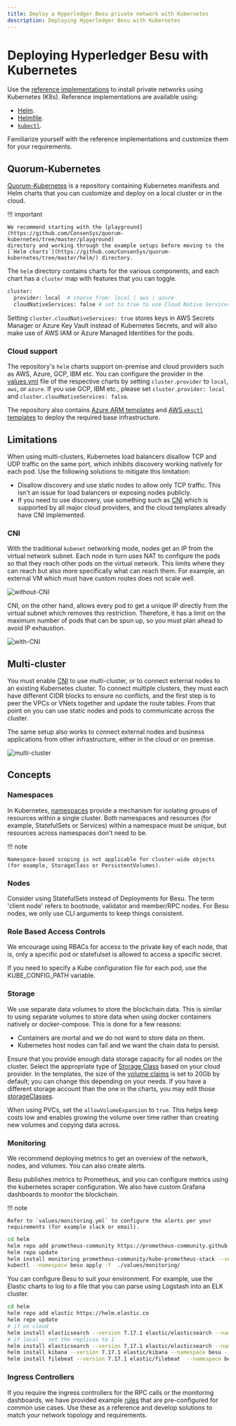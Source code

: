 ```yaml
---
title: Deploy a Hyperledger Besu private network with Kubernetes
description: Deploying Hyperledger Besu with Kubernetes
---
```


# Deploying Hyperledger Besu with Kubernetes

Use the [reference implementations](https://github.com/ConsenSys/besu-kubernetes) to install
private networks using Kubernetes (K8s). Reference implementations are available using:

* [Helm](https://github.com/ConsenSys/quorum-kubernetes/tree/master/helm).
* [Helmfile](https://github.com/roboll/helmfile).
* [`kubectl`](https://github.com/ConsenSys/besu-kubernetes/tree/master/playground/kubectl).

Familiarize yourself with the reference implementations and customize them for your requirements.

## Quorum-Kubernetes

[Quorum-Kubernetes](https://github.com/ConsenSys/quorum-Kubernetes) is a repository containing Kubernetes manifests and
Helm charts that you can customize and deploy on a local cluster or in the cloud.

!!! important

    We recommend starting with the [playground](https://github.com/ConsenSys/quorum-kubernetes/tree/master/playground)
    directory and working through the example setups before moving to the
    [`Helm charts`](https://github.com/ConsenSys/quorum-kubernetes/tree/master/helm/) directory.

The `helm` directory contains charts for the various components, and each chart has a `cluster` map with features that
you can toggle.

```bash
cluster:
  provider: local  # choose from: local | aws | azure
  cloudNativeServices: false # set to true to use Cloud Native Services (SecretsManager and IAM for AWS; KeyVault & Managed Identities for Azure)
```

Setting `cluster.cloudNativeServices: true` stores keys in AWS Secrets Manager or Azure Key Vault instead of Kubernetes
Secrets, and will also make use of AWS IAM or Azure Managed Identities for the pods.

### Cloud support

The repository's `helm` charts support on-premise and cloud providers such as AWS, Azure, GCP, IBM etc. You can
configure the provider in the
[values.yml](https://github.com/ConsenSys/quorum-kubernetes/blob/5920caff6dd15b4ca17f760ad9e4d7d2e43b41a1/helm/values/genesis-besu.yml) file of
the respective charts by setting `cluster.provider` to `local`, `aws`, or `azure`. If you use
GCP, IBM etc., please set `cluster.provider: local` and `cluster.cloudNativeServices: false`.

The repository also contains [Azure ARM templates](https://github.com/ConsenSys/quorum-kubernetes/tree/master/azure)
and [AWS `eksctl` templates](https://github.com/ConsenSys/quorum-kubernetes/tree/master/aws) to deploy the
required base infrastructure.

## Limitations

When using multi-clusters, Kubernetes load balancers disallow TCP and UDP traffic on the same port, which inhibits
discovery working natively for each pod.
Use the following solutions to mitigate this limitation:

* Disallow discovery and use static nodes to allow only TCP traffic.
  This isn't an issue for load balancers or exposing nodes publicly.
* If you need to use discovery, use something such as [CNI](#CNI) which is supported by all major cloud providers, and
  the cloud templates already have CNI implemented.

### CNI

With the traditional `kubenet` networking mode, nodes get an IP from the virtual network subnet.
Each node in turn uses NAT to configure the pods so that they reach other pods on the virtual network.
This limits where they can reach but also more specifically what can reach them.
For example, an external VM which must have custom routes does not scale well.

![without-CNI](../../images/kubernetes-1.jpeg)

CNI, on the other hand, allows every pod to get a unique IP directly from the virtual subnet which removes this restriction.
Therefore, it has a limit on the maximum number of pods that can be spun up, so you must plan ahead to avoid IP exhaustion.

![with-CNI](../../images/kubernetes-2.jpeg)

## Multi-cluster

You must enable [CNI](#cni) to use multi-cluster, or to connect external nodes to an existing Kubernetes cluster.
To connect multiple clusters, they must each have different CIDR blocks to ensure no conflicts, and the first step is to
peer the VPCs or VNets together and update the route tables.
From that point on you can use static nodes and pods to communicate across the cluster.

The same setup also works to connect external nodes and business applications from other infrastructure, either in the
cloud or on premise.

![multi-cluster](../../images/kubernetes-3.png)

## Concepts

### Namespaces

In Kubernetes, [namespaces](https://kubernetes.io/docs/concepts/overview/working-with-objects/namespaces/) provide a
mechanism for isolating groups of resources within a single cluster.
Both namespaces and resources (for example, StatefulSets or Services) within a namespace must be unique, but resources
across namespaces don't need to be.

!!! note

    Namespace-based scoping is not applicable for cluster-wide objects (for example, StorageClass or PersistentVolumes).

### Nodes

Consider using StatefulSets instead of Deployments for Besu. The term 'client node' refers to bootnode, validator
and member/RPC nodes. For Besu nodes, we only use CLI arguments to keep things consistent.

### Role Based Access Controls

We encourage using RBACs for access to the private key of each node, that is, only a specific pod or statefulset is
allowed to access a specific secret.

If you need to specify a Kube configuration file for each pod, use the KUBE_CONFIG_PATH variable.

### Storage

We use separate data volumes to store the blockchain data. This is similar to using separate volumes
to store data when using docker containers natively or docker-compose. This is done for
a few reasons:

* Containers are mortal and we do not want to store data on them.
* Kubernetes host nodes can fail and we want the chain data to persist.

Ensure that you provide enough data storage capacity for all nodes on the cluster.
Select the appropriate type of [Storage Class](https://kubernetes.io/docs/concepts/storage/storage-classes/) based
on your cloud provider. In the templates, the size of the [volume claims](https://kubernetes.io/docs/concepts/storage/persistent-volumes/#persistentvolumeclaims)
is set to 20Gb by default; you can change this depending on your needs. If you have a different storage
account than the one in the charts, you may edit those
[storageClasses](https://github.com/ConsenSys/quorum-kubernetes/blob/5920caff6dd15b4ca17f760ad9e4d7d2e43b41a1/helm/charts/besu-node/templates/node-storage.yaml).

When using PVCs, set the `allowVolumeExpansion` to `true`. This helps keep costs low and enables growing the volume
over time rather than creating new volumes and copying data across.

### Monitoring

We recommend deploying metrics to get an overview of the network, nodes, and volumes. You can also create alerts.

Besu publishes metrics to Prometheus, and you can configure metrics using the kubernetes scraper configuration. We
also have custom Grafana dashboards to monitor the blockchain.

!!! note

    Refer to `values/monitoring.yml` to configure the alerts per your requirements (for example slack or email).

```bash
cd helm
helm repo add prometheus-community https://prometheus-community.github.io/helm-charts
helm repo update
helm install monitoring prometheus-community/kube-prometheus-stack --version 34.10.0 --namespace=besu --create-namespace --values ./values/monitoring.yml --wait
kubectl --namespace besu apply -f  ./values/monitoring/
```

You can configure Besu to suit your environment. For example, use the Elastic charts to log to a file
that you can parse using Logstash into an ELK cluster.

```bash
cd helm
helm repo add elastic https://helm.elastic.co
helm repo update
# if on cloud
helm install elasticsearch --version 7.17.1 elastic/elasticsearch --namespace besu --create-namespace --values ./values/elasticsearch.yml
# if local - set the replicas to 1
helm install elasticsearch --version 7.17.1 elastic/elasticsearch --namespace besu --create-namespace --values ./values/elasticsearch.yml --set replicas=1 --set minimumMasterNodes: 1
helm install kibana --version 7.17.1 elastic/kibana --namespace besu --values ./values/kibana.yml
helm install filebeat --version 7.17.1 elastic/filebeat  --namespace besu --values ./values/filebeat.yml
```

### Ingress Controllers

If you require the ingress controllers for the RPC calls or the monitoring dashboards, we have provided example
[rules](https://github.com/ConsenSys/quorum-kubernetes/blob/5920caff6dd15b4ca17f760ad9e4d7d2e43b41a1/ingress/ingress-rules-besu.yml) that
are pre-configured for common use cases. Use these as a reference and develop solutions to match your network
topology and requirements.
